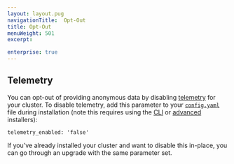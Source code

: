 ```yaml
---
layout: layout.pug
navigationTitle:  Opt-Out
title: Opt-Out
menuWeight: 501
excerpt:

enterprise: true
---
```






## Telemetry

You can opt-out of providing anonymous data by disabling [telemetry][4] for your cluster. To disable telemetry, add this parameter to your [`config.yaml`][1] file during installation (note this requires using the [CLI][2] or [advanced][3] installers):

`telemetry_enabled: 'false'`

If you’ve already installed your cluster and want to disable this in-place, you can go through an upgrade with the same parameter set.

 [1]: /1.9/installing/ent/custom/configuration/configuration-parameters/
 [2]: /1.9/installing/ent/custom/cli/
 [3]: /1.9/installing/ent/custom/advanced/
 [4]: /1.9/overview/telemetry/
